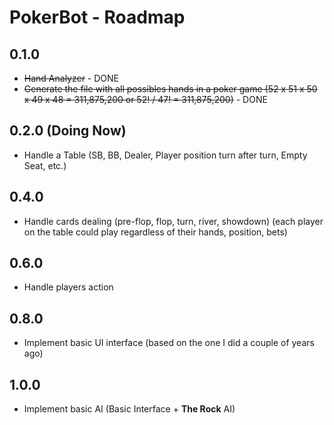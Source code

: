 PokerBot - Roadmap
=================

## 0.1.0

* ~~Hand Analyzer~~ - DONE
* ~~Generate the file with all possibles hands in a poker game (52 x 51 x 50 x 49 x 48 = 311,875,200 or 52! / 47! = 311,875,200)~~ - DONE

## 0.2.0 (Doing Now)

* Handle a Table (SB, BB, Dealer, Player position turn after turn, Empty Seat, etc.)

## 0.4.0

* Handle cards dealing (pre-flop, flop, turn, river, showdown) (each player on the table could play regardless of their hands, position, bets)

## 0.6.0

* Handle players action

## 0.8.0

* Implement basic UI interface (based on the one I did a couple of years ago) 

## 1.0.0

* Implement basic AI (Basic Interface + **The Rock** AI)
